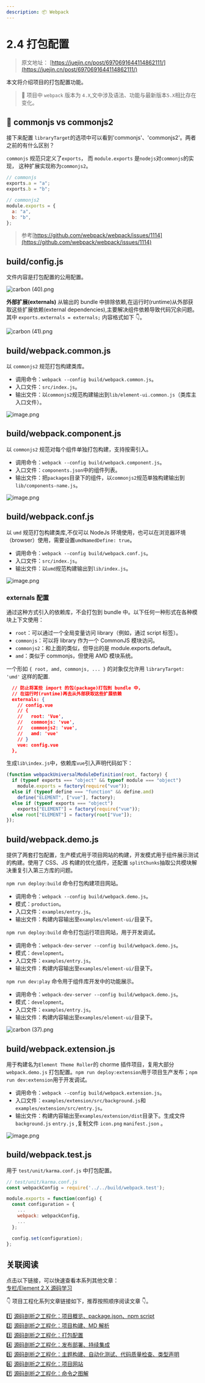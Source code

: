 ```yaml
---
description: 📦 Webpack
---
```


# 2.4  打包配置

> 原文地址： [https://juejin.cn/post/6970691644114862111/](https://juejin.cn/post/6970691644114862111/)

本文将介绍项目的打包配置功能。

> 🚨 项目中 `webpack` 版本为 `4.X`,文中涉及语法、功能与最新版本`5.X`相比存在变化。

## 📝 commonjs vs commonjs2

接下来配置 `libraryTarget`的选项中可以看到'commonjs'、'commonjs2'。两者之前的有什么区别？

`commonjs` 规范只定义了`exports`， 而 `module.exports` 是`nodejs`对`commonjs`的实现， 这种扩展实现称为`commonjs2`。

```js
// commonjs
exports.a = "a";
exports.b = "b";

// commonjs2
module.exports = {
  a: "a",
  b: "b",
};
```

> 参考[https://github.com/webpack/webpack/issues/1114](https://github.com/webpack/webpack/issues/1114)

## build/config.js

文件内容是打包配置的公用配置。

![carbon (40).png](https://p3-juejin.byteimg.com/tos-cn-i-k3u1fbpfcp/a3bc6f626563436bbce2043a7d0fa726\~tplv-k3u1fbpfcp-watermark.image)

**外部扩展(externals)** 从输出的 bundle 中排除依赖,在运行时(runtime)从外部获取这些扩展依赖(external dependencies),主要解决组件依赖导致代码冗余问题。其中 `exports.externals = externals;` 内容格式如下 👇。

![carbon (41).png](https://p1-juejin.byteimg.com/tos-cn-i-k3u1fbpfcp/9c501fd42a6041f4a85f772119dc766b\~tplv-k3u1fbpfcp-watermark.image)

## build/webpack.common.js

以 `commonjs2` 规范打包构建类库。

* 调用命令：`webpack --config build/webpack.common.js`。
* 入口文件：`src/index.js`。
* 输出文件：以`commonjs2`规范构建输出到`lib/element-ui.common.js`（类库主入口文件）。

![image.png](https://p1-juejin.byteimg.com/tos-cn-i-k3u1fbpfcp/612da87133b9430085bcafbe20b385b8\~tplv-k3u1fbpfcp-watermark.image)

## build/webpack.component.js

以 `commonjs2` 规范对每个组件单独打包构建，支持按需引入。

* 调用命令：`webpack --config build/webpack.component.js`。
* 入口文件：`components.json`中的组件列表。
* 输出文件：把`packages`目录下的组件，以`commonjs2`规范单独构建输出到`lib/components-name.js`。

![image.png](https://p6-juejin.byteimg.com/tos-cn-i-k3u1fbpfcp/602333ddab9749dba68587da0ebf70f4\~tplv-k3u1fbpfcp-watermark.image)

## build/webpack.conf.js

以 `umd` 规范打包构建类库,不仅可以 NodeJs 环境使用，也可以在浏览器环境（browser）使用，需要设置`umdNamedDefine: true`。

* 调用命令：`webpack --config build/webpack.conf.js`。
* 入口文件：`src/index.js`。
* 输出文件：以`umd`规范构建输出到`lib/index.js`。

![image.png](https://p6-juejin.byteimg.com/tos-cn-i-k3u1fbpfcp/c6a1f63d887b47f1972302128c4b8b01\~tplv-k3u1fbpfcp-watermark.image)

### externals 配置

通过这种方式引入的依赖库，不会打包到 bundle 中。以下任何一种形式在各种模块上下文使用：

* `root`：可以通过一个全局变量访问 library（例如，通过 script 标签）。
* `commonjs`：可以将 library 作为一个 CommonJS 模块访问。
* `commonjs2`：和上面的类似，但导出的是 module.exports.default。
* `amd`：类似于 commonjs，但使用 AMD 模块系统。

一个形如 `{ root, amd, commonjs, ... }` 的对象仅允许用 `libraryTarget: 'umd'` 这样的配置.

```json
  // 防止将某些 import 的包(package)打包到 bundle 中，
  // 在运行时(runtime)再去从外部获取这些扩展依赖
  externals: {
    // config.vue
    // {
    //   root: 'Vue',
    //   commonjs: 'vue',
    //   commonjs2: 'vue',
    //   amd: 'vue'
    // }
    vue: config.vue
  },
```

生成`lib\index.js`中，依赖库`vue`引入声明代码如下：

```js
(function webpackUniversalModuleDefinition(root, factory) {
  if (typeof exports === "object" && typeof module === "object")
    module.exports = factory(require("vue"));
  else if (typeof define === "function" && define.amd)
    define("ELEMENT", ["vue"], factory);
  else if (typeof exports === "object")
    exports["ELEMENT"] = factory(require("vue"));
  else root["ELEMENT"] = factory(root["Vue"]);
});
```

## build/webpack.demo.js

提供了两套打包配置，生产模式用于项目网站的构建，开发模式用于组件展示测试的构建。使用了 CSS、JS 构建的优化插件，还配置 `splitChunks`抽取公共模块解决重复引入第三方库的问题。

`npm run deploy:build` 命令打包构建项目网站。

* 调用命令：`webpack --config build/webpack.demo.js`。
* 模式：`production`。
* 入口文件：`examples/entry.js`。
* 输出文件：构建内容输出至`examples/element-ui/`目录下。

`npm run deploy:build` 命令打包运行项目网站，用于开发调试。

* 调用命令：`webpack-dev-server --config build/webpack.demo.js`。
* 模式：`development`。
* 入口文件：`examples/entry.js`。
* 输出文件：构建内容输出至`examples/element-ui/`目录下。

`npm run dev:play` 命令用于组件库开发中的功能展示。

* 调用命令：`webpack-dev-server --config build/webpack.demo.js`。
* 模式：`development`。
* 入口文件：`examples/entry.js`。
* 输出文件：构建内容输出至`examples/element-ui/`目录下。

![carbon (37).png](https://p3-juejin.byteimg.com/tos-cn-i-k3u1fbpfcp/d7f26ca78c784c1b937eaf3d2d06f78c\~tplv-k3u1fbpfcp-watermark.image)

## build/webpack.extension.js

用于构建名为`Element Theme Roller`的 chorme 插件项目，复用大部分 `webpack.demo.js` 打包配置。`npm run deploy:extension`用于项目生产发布；`npm run dev:extension`用于开发调试。

* 调用命令：`webpack --config build/webpack.extension.js`。
* 入口文件：`examples/extension/src/background.js`和`examples/extension/src/entry.js`。
* 输出文件：构建内容输出至`examples/extension/dist`目录下。生成文件 `background.js` `entry.js` ,复制文件 `icon.png` `manifest.json` 。

![image.png](https://p6-juejin.byteimg.com/tos-cn-i-k3u1fbpfcp/6df65cf49575421e9b00266621ae3670\~tplv-k3u1fbpfcp-watermark.image)

## build/webpack.test.js

用于 `test/unit/karma.conf.js` 中打包配置。

```js
// test/unit/karma.conf.js
const webpackConfig = require('../../build/webpack.test');

module.exports = function(config) {
  const configuration = {
    ...
    webpack: webpackConfig,
    ...
  };

  config.set(configuration);
};
```

## 关联阅读

点击以下链接，可以快速查看本系列其他文章：\
[专栏/Element 2.X 源码学习](https://juejin.cn/column/6961321064110489631)

👇 项目工程化系列文章链接如下，推荐按照顺序阅读文章 👇。

1️⃣ [源码剖析之工程化：项目概览、package.json、npm script](https://juejin.cn/post/6969258163136626725)\
2️⃣ [源码剖析之工程化：项目构建、MD 解析](https://juejin.cn/post/6969933702759940133)\
3️⃣ [源码剖析之工程化：打包配置](https://juejin.cn/post/6970691644114862111/)\
4️⃣ [源码剖析之工程化：发布部署、持续集成](https://juejin.cn/post/6971054455139598366/)\
5️⃣ [源码剖析之工程化：主题构建、自动化测试、代码质量检查、类型声明](https://juejin.cn/post/6971434343516340238)\
6️⃣ [源码剖析之工程化：项目网站](https://juejin.cn/post/6972180649625157645)\
7️⃣ [源码剖析之工程化：命令之图解](https://juejin.cn/post/6991347082552573965)
